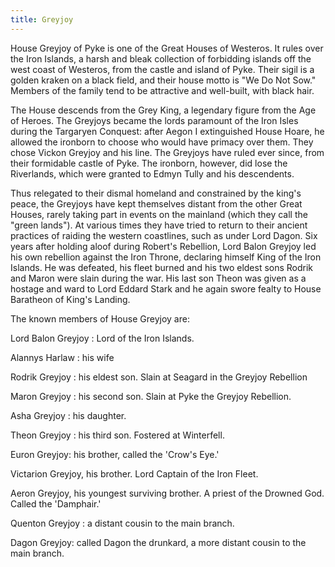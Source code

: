 ```yaml
---
title: Greyjoy
---
```


House Greyjoy of Pyke is one of the Great Houses of Westeros. It rules over the Iron Islands, a harsh and bleak collection of forbidding islands off the west coast of Westeros, from the castle and island of Pyke. Their sigil is a golden kraken on a black field, and their house motto is "We Do Not Sow." Members of the family tend to be attractive and well-built, with black hair.

The House descends from the Grey King, a legendary figure from the Age of Heroes. The Greyjoys became the lords paramount of the Iron Isles during the Targaryen Conquest: after Aegon I extinguished House Hoare, he allowed the ironborn to choose who would have primacy over them. They chose Vickon Greyjoy and his line. The Greyjoys have ruled ever since, from their formidable castle of Pyke. The ironborn, however, did lose the Riverlands, which were granted to Edmyn Tully and his descendents.

Thus relegated to their dismal homeland and constrained by the king's peace, the Greyjoys have kept themselves distant from the other Great Houses, rarely taking part in events on the mainland (which they call the "green lands"). At various times they have tried to return to their ancient practices of raiding the western coastlines, such as under Lord Dagon. Six years after holding aloof during Robert's Rebellion, Lord Balon Greyjoy led his own rebellion against the Iron Throne, declaring himself King of the Iron Islands. He was defeated, his fleet burned and his two eldest sons Rodrik and Maron were slain during the war. His last son Theon was given as a hostage and ward to Lord Eddard Stark and he again swore fealty to House Baratheon of King's Landing.

The known members of House Greyjoy are:

Lord Balon Greyjoy : Lord of the Iron Islands.

Alannys Harlaw : his wife

Rodrik Greyjoy : his eldest son. Slain at Seagard in the Greyjoy Rebellion

Maron Greyjoy : his second son. Slain at Pyke the Greyjoy Rebellion.

Asha Greyjoy : his daughter.

Theon Greyjoy : his third son. Fostered at Winterfell.

Euron Greyjoy: his brother, called the 'Crow's Eye.'

Victarion Greyjoy, his brother. Lord Captain of the Iron Fleet.

Aeron Greyjoy, his youngest surviving brother. A priest of the Drowned God. Called the 'Damphair.'

Quenton Greyjoy : a distant cousin to the main branch.

Dagon Greyjoy: called Dagon the drunkard, a more distant cousin to the main branch.



